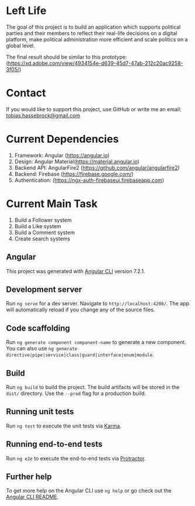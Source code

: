 # Left Life

The goal of this project is to build an application which supports political parties and their members to reflect their real-life decisions on a digital platform, make political administration more efficient and scale politics on a global level.

The final result should be similar to this prototype:
(https://xd.adobe.com/view/4934154e-d639-45d7-47ab-212c20ac9258-3f05/)

# Contact
If you would like to support this project, use GitHub or write me an email: tobias.hassebrock@gmail.com

# Current Dependencies
1. Framework: Angular (https://angular.io)
2. Design: Angular Material(https://material.angular.io)
3. Backend API: AngularFire2 (https://github.com/angular/angularfire2)
4. Backend: Firebase (https://firebase.google.com/)
5. Authentication: (https://ngx-auth-firebaseui.firebaseapp.com)

# Current Main Task
1. Build a Follower system
2. Build a Like system
3. Build a Comment system
4. Create search systems


## Angular
This project was generated with [Angular CLI](https://github.com/angular/angular-cli) version 7.2.1.

## Development server

Run `ng serve` for a dev server. Navigate to `http://localhost:4200/`. The app will automatically reload if you change any of the source files.

## Code scaffolding

Run `ng generate component component-name` to generate a new component. You can also use `ng generate directive|pipe|service|class|guard|interface|enum|module`.

## Build

Run `ng build` to build the project. The build artifacts will be stored in the `dist/` directory. Use the `--prod` flag for a production build.

## Running unit tests

Run `ng test` to execute the unit tests via [Karma](https://karma-runner.github.io).

## Running end-to-end tests

Run `ng e2e` to execute the end-to-end tests via [Protractor](http://www.protractortest.org/).

## Further help

To get more help on the Angular CLI use `ng help` or go check out the [Angular CLI README](https://github.com/angular/angular-cli/blob/master/README.md).

